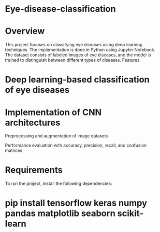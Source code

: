 # Eye-disease-classification 

# Overview

This project focuses on classifying eye diseases using deep learning techniques. The implementation is done in Python using Jupyter Notebook. The dataset consists of labeled images of eye diseases, and the model is trained to distinguish between different types of diseases.
Features

# Deep learning-based classification of eye diseases

# Implementation of CNN architectures

Preprocessing and augmentation of image datasets

Performance evaluation with accuracy, precision, recall, and confusion matrices
# Requirements

To run the project, install the following dependencies:
# pip install tensorflow keras numpy pandas matplotlib seaborn scikit-learn
